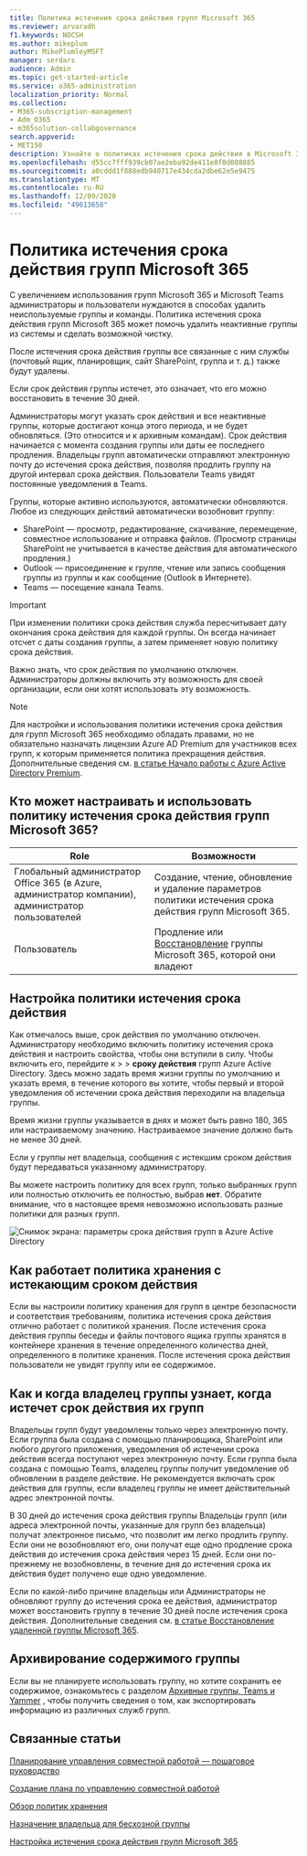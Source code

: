 ```yaml
---
title: Политика истечения срока действия групп Microsoft 365
ms.reviewer: arvaradh
f1.keywords: NOCSH
ms.author: mikeplum
author: MikePlumleyMSFT
manager: serdars
audience: Admin
ms.topic: get-started-article
ms.service: o365-administration
localization_priority: Normal
ms.collection:
- M365-subscription-management
- Adm_O365
- m365solution-collabgovernance
search.appverid:
- MET150
description: Узнайте о политиках истечения срока действия в Microsoft 365 групп.
ms.openlocfilehash: d55cc7fff939cb07ae2eba92de411e8f0d088885
ms.sourcegitcommit: a0cddd1f888edb940717e434cda2dbe62e5e9475
ms.translationtype: MT
ms.contentlocale: ru-RU
ms.lasthandoff: 12/09/2020
ms.locfileid: "49613658"
---
```

# <a name="microsoft-365-group-expiration-policy"></a>Политика истечения срока действия групп Microsoft 365

С увеличением использования групп Microsoft 365 и Microsoft Teams администраторы и пользователи нуждаются в способах удалить неиспользуемые группы и команды. Политика истечения срока действия групп Microsoft 365 может помочь удалить неактивные группы из системы и сделать возможной чистку.

После истечения срока действия группы все связанные с ним службы (почтовый ящик, планировщик, сайт SharePoint, группа и т. д.) также будут удалены.

Если срок действия группы истечет, это означает, что его можно восстановить в течение 30 дней.

Администраторы могут указать срок действия и все неактивные группы, которые достигают конца этого периода, и не будет обновляться. (Это относится и к архивным командам). Срок действия начинается с момента создания группы или даты ее последнего продления. Владельцы групп автоматически отправляют электронную почту до истечения срока действия, позволяя продлить группу на другой интервал срока действия. Пользователи Teams увидят постоянные уведомления в Teams.

Группы, которые активно используются, автоматически обновляются. Любое из следующих действий автоматически возобновит группу:
- SharePoint — просмотр, редактирование, скачивание, перемещение, совместное использование и отправка файлов. (Просмотр страницы SharePoint не учитывается в качестве действия для автоматического продления.)
- Outlook — присоединение к группе, чтение или запись сообщения группы из группы и как сообщение (Outlook в Интернете).
- Teams — посещение канала Teams.

> [!IMPORTANT]
> При изменении политики срока действия служба пересчитывает дату окончания срока действия для каждой группы. Он всегда начинает отсчет с даты создания группы, а затем применяет новую политику срока действия.

Важно знать, что срок действия по умолчанию отключен. Администраторы должны включить эту возможность для своей организации, если они хотят использовать эту возможность.

> [!NOTE]
> Для настройки и использования политики истечения срока действия для групп Microsoft 365 необходимо обладать правами, но не обязательно назначать лицензии Azure AD Premium для участников всех групп, к которым применяется политика прекращения действия. Дополнительные сведения см. [в статье Начало работы с Azure Active Directory Premium](https://docs.microsoft.com/azure/active-directory/active-directory-get-started-premium).

## <a name="who-can-configure-and-use-the-microsoft-365-groups-expiration-policy"></a>Кто может настраивать и использовать политику истечения срока действия групп Microsoft 365?

|Role|Возможности|
|---------|---------|
|Глобальный администратор Office 365 (в Azure, администратор компании), администратор пользователей|Создание, чтение, обновление и удаление параметров политики истечения срока действия групп Microsoft 365.|
|Пользователь|Продление или [Восстановление](https://docs.microsoft.com/azure/active-directory/users-groups-roles/groups-restore-deleted) группы Microsoft 365, которой они владеют|

## <a name="how-to-set-the-expiration-policy"></a>Настройка политики истечения срока действия

Как отмечалось выше, срок действия по умолчанию отключен. Администратору необходимо включить политику истечения срока действия и настроить свойства, чтобы они вступили в силу. Чтобы включить его, перейдите к   >    >  **сроку действия** групп Azure Active Directory. Здесь можно задать время жизни группы по умолчанию и указать время, в течение которого вы хотите, чтобы первый и второй уведомления об истечении срока действия переходили на владельца группы.

Время жизни группы указывается в днях и может быть равно 180, 365 или настраиваемому значению. Настраиваемое значение должно быть не менее 30 дней.

Если у группы нет владельца, сообщения с истекшим сроком действия будут передаваться указанному администратору.

Вы можете настроить политику для всех групп, только выбранных групп или полностью отключить ее полностью, выбрав **нет**. Обратите внимание, что в настоящее время невозможно использовать разные политики для разных групп.

![Снимок экрана: параметры срока действия групп в Azure Active Directory](../media/azure-groups-expiration-settings.png)

## <a name="how-expiry-works-with-the-retention-policy"></a>Как работает политика хранения с истекающим сроком действия

Если вы настроили политику хранения для групп в центре безопасности и соответствия требованиям, политика истечения срока действия отлично работает с политикой хранения. После истечения срока действия группы беседы и файлы почтового ящика группы хранятся в контейнере хранения в течение определенного количества дней, определенного в политике хранения. После истечения срока действия пользователи не увидят группу или ее содержимое.

## <a name="how-and-when-a-group-owner-learns-if-their-groups-are-going-to-expire"></a>Как и когда владелец группы узнает, когда истечет срок действия их групп

Владельцы групп будут уведомлены только через электронную почту. Если группа была создана с помощью планировщика, SharePoint или любого другого приложения, уведомления об истечении срока действия всегда поступают через электронную почту. Если группа была создана с помощью Teams, владелец группы получит уведомление об обновлении в разделе действие. Не рекомендуется включать срок действия для группы, если владелец группы не имеет действительный адрес электронной почты.

В 30 дней до истечения срока действия группы Владельцы групп (или адреса электронной почты, указанные для групп без владельца) получат электронное письмо, что позволит им легко продлить группу. Если они не возобновляют его, они получат еще одно продление срока действия до истечения срока действия через 15 дней. Если они по-прежнему не возобновлены, в течение дня до истечения срока их действия будет получено еще одно уведомление.

Если по какой-либо причине владельцы или Администраторы не обновляют группу до истечения срока ее действия, администратор может восстановить группу в течение 30 дней после истечения срока действия. Дополнительные сведения см. [в статье Восстановление удаленной группы Microsoft 365](https://support.office.com/article/restore-a-deleted-office-365-group-b7c66b59-657a-4e1a-8aa0-8163b1f4eb54).

## <a name="archiving-group-contents"></a>Архивирование содержимого группы

Если вы не планируете использовать группу, но хотите сохранить ее содержимое, ознакомьтесь с разделом [Архивные группы, Teams и Yammer](end-life-cycle-groups-teams-sites-yammer.md) , чтобы получить сведения о том, как экспортировать информацию из различных служб групп.

## <a name="related-topics"></a>Связанные статьи

[Планирование управления совместной работой — пошаговое руководство](collaboration-governance-overview.md#collaboration-governance-planning-step-by-step)

[Создание плана по управлению совместной работой](collaboration-governance-first.md)

[Обзор политик хранения](https://support.office.com/article/5e377752-700d-4870-9b6d-12bfc12d2423)

[Назначение владельца для бесхозной группы](https://support.office.com/article/86bb3db6-8857-45d1-95c8-f6d540e45732)

[Настройка истечения срока действия групп Microsoft 365](https://docs.microsoft.com/azure/active-directory/active-directory-groups-lifecycle-azure-portal)
